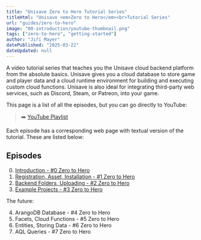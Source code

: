 ```yaml
---
title: "Unisave Zero to Hero Tutorial Series"
titleHtml: "Unisave <em>Zero to Hero</em><br>Tutorial Series"
url: "guides/zero-to-hero"
image: "00-introduction/youtube-thumbnail.png"
tags: ["zero-to-hero", "getting-started"]
author: "Jiří Mayer"
datePublished: "2025-03-22"
dateUpdated: null
---
```


A video tutorial series that teaches you the Unisave cloud backend platform from the absolute basics. Unisave gives you a cloud database to store game and player data and a cloud runtime environment for building and executing custom cloud functions. Unisave is also ideal for integrating third-party web services, such as Discord, Steam, or Patreon, into your game.

This page is a list of all the episodes, but you can go directly to YouTube:

> ➡️ [YouTube Playlist](https://www.youtube.com/playlist?list=PLfI1yD_t4LkdSZv97rp6d9qDG4xMomNRC)

Each episode has a corresponding web page with textual version of the tutorial. These are listed below:


## Episodes

0. [Introduction - #0 Zero to Hero](00-introduction/zth-introduction.md)
1. [Registration, Asset, Installation - #1 Zero to Hero](01-registration-asset-installation/zth-registration-asset-installation.md)
2. [Backend Folders, Uploading - #2 Zero to Hero](02-backend-folders-uploading/zth-backend-folders-uploading.md)
3. [Example Projects - #3 Zero to Hero](03-example-projects/zth-example-projects.md)

The future:

4. ArangoDB Database - #4 Zero to Hero
5. Facets, Cloud Functions - #5 Zero to Hero
6. Entities, Storing Data - #6 Zero to Hero
7. AQL Queries - #7 Zero to Hero
